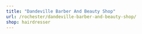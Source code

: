 ```yaml
---
title: "Dandeville Barber And Beauty Shop"
url: /rochester/dandeville-barber-and-beauty-shop/
shop: hairdresser
---
```

